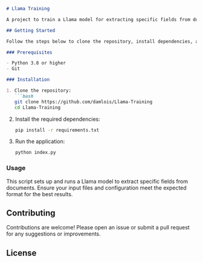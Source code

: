```markdown
# Llama Training

A project to train a Llama model for extracting specific fields from documents, such as invoices.

## Getting Started

Follow the steps below to clone the repository, install dependencies, and run the application.

### Prerequisites

- Python 3.8 or higher
- Git

### Installation

1. Clone the repository:
   ```bash
   git clone https://github.com/damlois/Llama-Training
   cd Llama-Training
   ```

2. Install the required dependencies:
   ```bash
   pip install -r requirements.txt
   ```

3. Run the application:
   ```bash
   python index.py
   ```

### Usage

This script sets up and runs a Llama model to extract specific fields from documents. Ensure your input files and configuration meet the expected format for the best results.

## Contributing

Contributions are welcome! Please open an issue or submit a pull request for any suggestions or improvements.

## License
``` 
